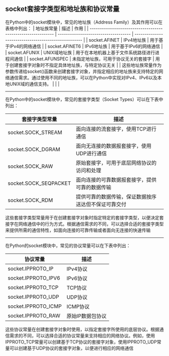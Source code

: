 ## socket套接字类型和地址族和协议常量

在Python中的socket模块中，常见的地址族（Address Family）及其作用可以在表格中列出：
| 地址族常量                                                   | 描述                                 | 作用                                                 |
| ------------------------------------------------------------ | ------------------------------------ | ---------------------------------------------------- |
| socket.AFINET                                                | IPv4地址族                           | 用于基于IPv4的网络通信                               |
| socket.AFINET6                                               | IPv6地址族                           | 用于基于IPv6的网络通信                               |
| socket.AFUNIX                                                | UNIX域地址族                         | 用于在本地机器上基于文件系统路径进行进程间通信       |
| socket.AFUNSPEC                                              | 未指定地址族，可用于协议无关的套接字 | 用于创建套接字对象时不指定具体地址族，与特定协议无关 |
| 这些地址族常量作为参数传递给socket()函数来创建套接字对象，并指定相应的地址族来支持特定的网络通信需求。通过使用不同的地址族，可以在Python中实现对IPv4、IPv6以及本地UNIX域的通信支持。 |                                      |                                                      |





---





在Python中的socket模块中，常见的套接字类型（Socket Types）可以在下表中列出：

| 套接字类型常量        | 描述                                                 |
| --------------------- | ---------------------------------------------------- |
| socket.SOCK_STREAM    | 面向连接的流套接字，使用TCP进行通信                  |
| socket.SOCK_DGRAM     | 面向无连接的数据报套接字，使用UDP进行通信            |
| socket.SOCK_RAW       | 原始套接字，可用于底层网络协议的访问和处理           |
| socket.SOCK_SEQPACKET | 面向连接的可靠数据报套接字，提供可靠的数据传输       |
| socket.SOCK_RDM       | 提供可靠的数据传输，保证数据按序送达但不保证可靠交付 |

这些套接字类型常量用于在创建套接字对象时指定特定的套接字类型，以便决定套接字在网络通信中的行为方式。根据通信需求的不同，可以选择合适的套接字类型来提供所需的通信特性，如面向连接的可靠传输或者面向无连接的快速传输







---







在Python的socket模块中，常见的协议常量可以在下表中列出：

| 协议常量            | 描述             |
| ------------------- | ---------------- |
| socket.IPPROTO_IP   | IPv4协议         |
| socket.IPPROTO_IPV6 | IPv6协议         |
| socket.IPPROTO_TCP  | TCP协议          |
| socket.IPPROTO_UDP  | UDP协议          |
| socket.IPPROTO_ICMP | ICMP协议         |
| socket.IPPROTO_RAW  | 原始IP数据包协议 |

这些协议常量在创建套接字对象时使用，以指定套接字所使用的底层协议。根据通信需求的不同，可以选择合适的协议常量来支持相应的网络协议。例如，使用IPPROTO_TCP常量可以创建基于TCP协议的套接字对象，使用IPPROTO_UDP常量可以创建基于UDP协议的套接字对象，以便进行相应的网络通信